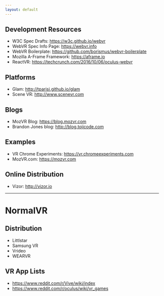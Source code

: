 ```yaml
---
layout: default
---
```


## Development Resources
- W3C Spec Drafts: <https://w3c.github.io/webvr>
- WebVR Spec Info Page: <https://webvr.info>
- WebVR Boilerplate: <https://github.com/borismus/webvr-boilerplate>
- Mozilla A-Frame Framework: <https://aframe.io>
- ReactVR: <https://techcrunch.com/2016/10/06/oculus-webvr>

## Platforms
- Glam: <http://tparisi.github.io/glam>
- Scene VR: <http://www.scenevr.com>

## Blogs
- MozVR Blog: <https://blog.mozvr.com>
- Brandon Jones blog: <http://blog.tojicode.com>

## Examples
- VR Chrome Experiments: <https://vr.chromeexperiments.com>
- MozVR.com: <https://mozvr.com>

## Online Distribution
- Vizor: <http://vizor.io>

---

# NormalVR

## Distribution
- Littlstar
- Samsung VR
- Vrideo
- WEARVR

## VR App Lists
- https://www.reddit.com/r/Vive/wiki/index
- https://www.reddit.com/r/oculus/wiki/vr_games
